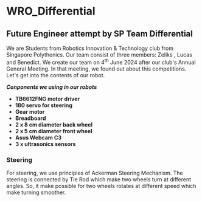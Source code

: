 # WRO_Differential

## Future Engineer attempt by SP Team Differential

We are Students from Robotics Innovation & Technology club from Singapore Polythenics. Our team consist of three members: Zeliks , Lucas and Benedict. We create our team on 4<sup>th</sup> June  2024 after our club's Annual General Meeting. In that meeting, we found out about this competitions. Let's get into the contents of our robot. 

***Conponents we using in our robots***

*	**TB6612FNG motor driver** 
*	**180 servo for steering**
*	**Gear motor**
*	**Breadboard** 
*	**2 x 8 cm diameter back wheel** 
*	**2 x 5 cm diameter front wheel**
*	**Asus Webcam C3** 
*	**3 x ultrasonics sensors**

### Steering 

For steering, we use principles of Ackerman Steering Mechanism. The steering is connected by Tie Rod which make two wheels turn at different angles. So, it make possible for two wheels rotates at different speed which make turning smoother.  
